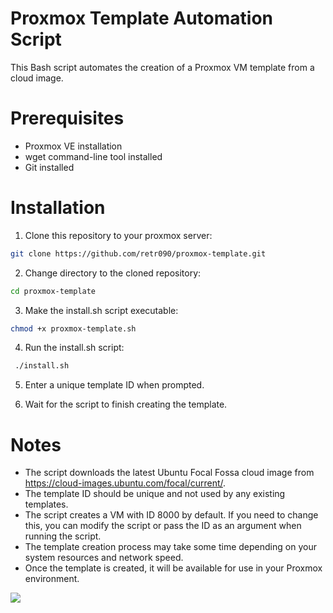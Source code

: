 # Proxmox Template Automation Script

This Bash script automates the creation of a Proxmox VM template from a cloud image.

# Prerequisites

* Proxmox VE installation
* wget command-line tool installed
* Git installed
  
# Installation

1. Clone this repository to your proxmox server:
```bash
git clone https://github.com/retr090/proxmox-template.git
```

2. Change directory to the cloned repository:
```bash
cd proxmox-template
```

3. Make the install.sh script executable:
```bash
chmod +x proxmox-template.sh
```
4. Run the install.sh script:
```bash
 ./install.sh
```
5. Enter a unique template ID when prompted.

6. Wait for the script to finish creating the template.

# Notes

* The script downloads the latest Ubuntu Focal Fossa cloud image from https://cloud-images.ubuntu.com/focal/current/.
* The template ID should be unique and not used by any existing templates.
* The script creates a VM with ID 8000 by default. If you need to change this, you can modify the script or pass the ID as an argument when running the script.
* The template creation process may take some time depending on your system resources and network speed.
* Once the template is created, it will be available for use in your Proxmox environment.

<a href="https://www.buymeacoffee.com/retr090"><img src="https://img.buymeacoffee.com/button-api/?text=Buy me a beer&emoji=🍺&slug=retr090&button_colour=FFDD00&font_colour=000000&font_family=Comic&outline_colour=000000&coffee_colour=ffffff" /></a>


